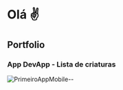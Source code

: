 # Olá ✌️

## Portfolio

### App DevApp - Lista de criaturas
  
![PrimeiroAppMobile--](https://github.com/raaisilvaa/profissao-dev-android/assets/121699235/5b3d804f-8465-42e0-a587-d07e9756ff37)
